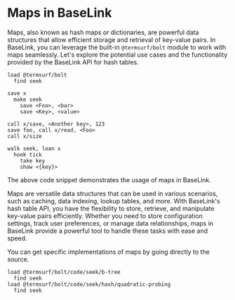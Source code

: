 # Maps in BaseLink

Maps, also known as hash maps or dictionaries, are powerful data
structures that allow efficient storage and retrieval of key-value
pairs. In BaseLink, you can leverage the built-in `@termsurf/bolt`
module to work with maps seamlessly. Let's explore the potential use
cases and the functionality provided by the BaseLink API for hash
tables.

```link
load @termsurf/bolt
  find seek

save x
  make seek
    save <Foo>, <bar>
    save <Key>, <value>

call x/save, <Another key>, 123
save foo, call x/read, <Foo>
call x/size

walk seek, loan x
  hook tick
    take key
    show <{key}>
```

The above code snippet demonstrates the usage of maps in BaseLink.

Maps are versatile data structures that can be used in various
scenarios, such as caching, data indexing, lookup tables, and more. With
BaseLink's hash table API, you have the flexibility to store, retrieve,
and manipulate key-value pairs efficiently. Whether you need to store
configuration settings, track user preferences, or manage data
relationships, maps in BaseLink provide a powerful tool to handle these
tasks with ease and speed.

You can get specific implementations of maps by going directly to the
source.

```
load @termsurf/bolt/code/seek/b-tree
  find seek
load @termsurf/bolt/code/seek/hash/quadratic-probing
  find seek
```
